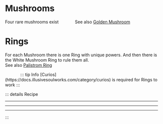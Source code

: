 # Mushrooms

Four rare mushrooms exist
<Item name="purple_mushroom"/>
<Item name="golden_mushroom"/>
<Item name="light_blue_mushroom"/>
<Item name="white_mushroom" style="margin-left: 50px"/>
See also [Golden Mushroom](../world/mushroom.md)

# Rings
For each Mushroom there is one Ring with unique powers. And then there is the White Mushroom Ring to rule them all.<br>
See also [Palistrom Ring](./palistrom.md#ring)

<Item name="purple_mushroom_ring"/>
<Item name="golden_mushroom_ring"/>
<Item name="light_blue_mushroom_ring"/>
<Item name="white_mushroom_ring" style="margin-left: 50px"/>
::: tip Info
[Curios](https://docs.illusivesoulworks.com/category/curios) is required for Rings to work
:::

::: details Recipe
<recipe-crafting slot_2="purple_mushroom" slot_5="palistrom_ring" result="purple_mushroom_ring"/>
<hr class=recipe-divider>
<recipe-crafting slot_2="golden_mushroom" slot_5="palistrom_ring" result="golden_mushroom_ring"/>
<hr class=recipe-divider>
<recipe-crafting slot_2="light_blue_mushroom" slot_5="palistrom_ring" result="light_blue_mushroom_ring"/>
<hr class=recipe-divider>
<recipe-crafting slot_2="white_mushroom" slot_5="palistrom_ring" result="white_mushroom_ring"/>

:::